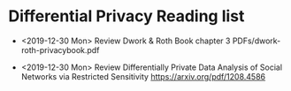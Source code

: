 # Differential Privacy Reading list

* <2019-12-30 Mon> Review Dwork & Roth Book chapter 3
  PDFs/dwork-roth-privacybook.pdf

* <2019-12-30 Mon> Review Differentially Private Data Analysis of Social Networks via Restricted Sensitivity
  https://arxiv.org/pdf/1208.4586
